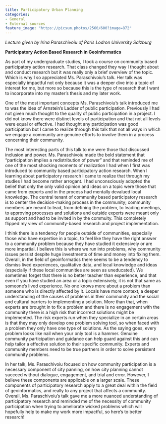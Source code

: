 ```yaml
---
title: Participatory Urban Planning
categories:
- General
- External sources
feature_image: "https://picsum.photos/2560/600?image=872"
---
```

*Lecture given by Irina Paraschivoiu of Paris Lodron University Salzburg*

**Participatory Action Based Research in Geoinformatics**

As part of my undergraduate studies, I took a course on community based participatory action research. That class changed they way I thought about and conduct research but it was really only a brief overview of the topic. Which is why I so appreciated Ms. Paraschivoiu’s talk. Her talk was especially impactful not only because it was a deeper dive into a topic of interest for me, but more so because this is the type of research that I want to incorporate into my master’s thesis and my later work. 

One of the most important concepts Ms. Paraschivoiu’s talk introduced me to was the idea of Arnstein’s Ladder of public participation. Previously I had not given much thought to the quality of public participation in a project. I did not know there were distinct levels of participation and that not all levels were equal or effective. I had thought any participation was good participation but I came to realize through this talk that not all ways in which we engage a community are genuine efforts to involve them in a process concerning their community.  

The most interesting parts of this talk to me were those that discussed inclusion and power. Ms. Paraschivoiu made the bold statement that “participation implies a redistribution of power” and that reminded me of one of the most shocking moments of realization I had when I first was introduced to community based participatory action research. When I learning about participatory research I came to realize that through my studies I had become rather arrogant. I had unconsciously adopted the belief that only the only valid opinion and ideas on a topic were those that came from experts and in the process had mentally devalued local knowledge. The central tenant of community based participatory research is to center the decision-making process in the community; community members are meant to lead, from defining the problem, to leading meetings, to approving processes and solutions and outside experts were meant only as support and had to be invited in by the commuity. This completely flipped my view of community-based research and project implementation.  

I think there is a tendency for people outside of communities, especially those who have expertise in a topic, to feel like they have the right answer to a community problem because they have studied it extensively or are more impartial. I believe this is where we run into problems, why community issues persist despite huge investments of time and money into fixing them. Overall, in the field of geoinformatics there seems to be a tendency to dismiss lived experiences, qualitative data, and local knowledge and ideas (especially if these local communities are seen as uneducated).  We sometimes forget that there is no better teacher than experience, and that even if you have studied an area or a topic extensively, it is not that same as someone’s lived experience. No one knows more about a problem than someone who is directly affected by it. Locals have more context, a deeper understanding of the causes of problems in their community and the social and cultural barriers to implementing a solution. More than that, when experts are brought in to fix a problem and there is no engagement with the community there is a high risk that incorrect solutions might be implemented. The risk experts run when they specialize in an certain areas is that they may only develop one problem solving tool, so when faced with a problem they only have one type of solutions. As the saying goes, every problem looks like nail when your only tool is a hammer. Genuine community participation and guidance can help guard against this and can help tailor a effective solution to their specific community. Experts and community members need to be true partners in order to solve persistent community problems. 

In her talk, Ms. Paraschivoiu focused on how community participation is a necessary component of city panning, on how city planning cannot succeed without dialogue, engagement, and trial and error. However, I believe these components are applicable on a larger scale. These components of participatory research apply to a great deal within the field of geoinformatics, and really to any project that affects a community. Overall, Ms. Paraschivoiu’s talk gave me a more nuanced understanding of participatory research and reminded me of the necessity of community participation when trying to ameliorate wicked problems which will hopefully help to make my work more impactful, so here’s to better research!
